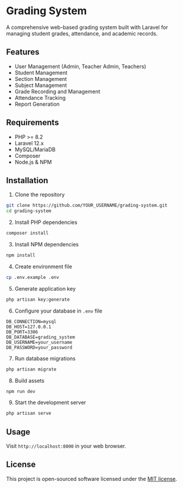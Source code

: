 # Grading System

A comprehensive web-based grading system built with Laravel for managing student grades, attendance, and academic records.

## Features

- User Management (Admin, Teacher Admin, Teachers)
- Student Management
- Section Management
- Subject Management
- Grade Recording and Management
- Attendance Tracking
- Report Generation

## Requirements

- PHP >= 8.2
- Laravel 12.x
- MySQL/MariaDB
- Composer
- Node.js & NPM

## Installation

1. Clone the repository
```bash
git clone https://github.com/YOUR_USERNAME/grading-system.git
cd grading-system
```

2. Install PHP dependencies
```bash
composer install
```

3. Install NPM dependencies
```bash
npm install
```

4. Create environment file
```bash
cp .env.example .env
```

5. Generate application key
```bash
php artisan key:generate
```

6. Configure your database in `.env` file
```
DB_CONNECTION=mysql
DB_HOST=127.0.0.1
DB_PORT=3306
DB_DATABASE=grading_system
DB_USERNAME=your_username
DB_PASSWORD=your_password
```

7. Run database migrations
```bash
php artisan migrate
```

8. Build assets
```bash
npm run dev
```

9. Start the development server
```bash
php artisan serve
```

## Usage

Visit `http://localhost:8000` in your web browser.

## License

This project is open-sourced software licensed under the [MIT license](https://opensource.org/licenses/MIT).
